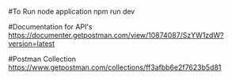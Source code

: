 #To Run node application
npm run dev

#Documentation for API's
https://documenter.getpostman.com/view/10874087/SzYW1zdW?version=latest

#Postman Collection
https://www.getpostman.com/collections/ff3afbb6e2f7623b5d81